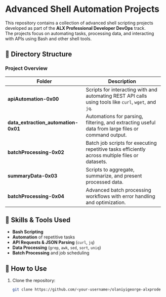 # Advanced Shell Automation Projects

This repository contains a collection of advanced shell scripting projects developed as part of the **ALX Professional Developer DevOps** track.  
The projects focus on automating tasks, processing data, and interacting with APIs using Bash and other shell tools.

## 📂 Directory Structure

### Project Overview

| Folder                               | Description |
|--------------------------------------|-------------|
| **apiAutomation-0x00**               | Scripts for interacting with and automating REST API calls using tools like `curl`, `wget`, and `jq`. |
| **data_extraction_automation-0x01**  | Automations for parsing, filtering, and extracting useful data from large files or command output. |
| **batchProcessing-0x02**             | Batch job scripts for executing repetitive tasks efficiently across multiple files or datasets. |
| **summaryData-0x03**                 | Scripts to aggregate, summarize, and present processed data. |
| **batchProcessing-0x04**             | Advanced batch processing workflows with error handling and optimization. |

## 🚀 Skills & Tools Used
- **Bash Scripting**
- **Automation** of repetitive tasks
- **API Requests & JSON Parsing** (`curl`, `jq`)
- **Data Processing** (`grep`, `awk`, `sed`, `sort`, `uniq`)
- **Batch Processing** and job scheduling

## 📜 How to Use
1. Clone the repository:
   ```bash
   git clone https://github.com/<your-username>/olaniyigeorge-alxprodev-devops.git
